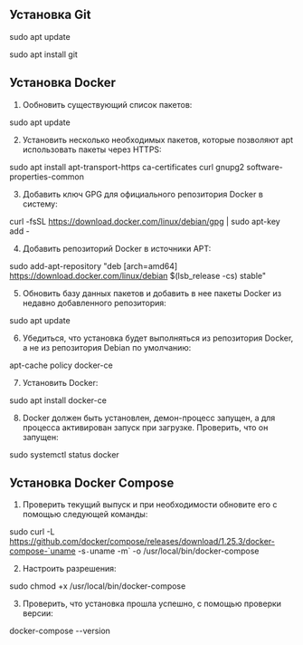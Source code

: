 ## Установка Git

sudo apt update

sudo apt install git

## Установка Docker

1. Ообновить существующий список пакетов:

sudo apt update

2. Установить несколько необходимых пакетов, которые позволяют apt использовать пакеты через HTTPS:

sudo apt install apt-transport-https ca-certificates curl gnupg2 software-properties-common

3. Добавить ключ GPG для официального репозитория Docker в систему:

curl -fsSL https://download.docker.com/linux/debian/gpg | sudo apt-key add -

4. Добавить репозиторий Docker в источники APT:

sudo add-apt-repository "deb [arch=amd64] https://download.docker.com/linux/debian $(lsb_release -cs) stable"

5. Обновить базу данных пакетов и добавить в нее пакеты Docker из недавно добавленного репозитория:

sudo apt update

6. Убедиться, что установка будет выполняться из репозитория Docker, а не из репозитория Debian по умолчанию:

apt-cache policy docker-ce

7. Установить Docker:

sudo apt install docker-ce

8. Docker должен быть установлен, демон-процесс запущен, а для процесса активирован запуск при загрузке. Проверить, что он запущен:

sudo systemctl status docker

## Установка Docker Compose

1. Проверить текущий выпуск и при необходимости обновите его с помощью следующей команды:

sudo curl -L https://github.com/docker/compose/releases/download/1.25.3/docker-compose-`uname -s`-`uname -m` -o /usr/local/bin/docker-compose

2. Настроить разрешения:

sudo chmod +x /usr/local/bin/docker-compose

3. Проверить, что установка прошла успешно, с помощью проверки версии:

docker-compose --version










